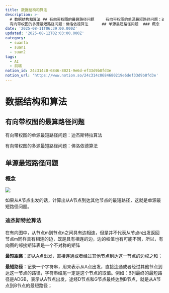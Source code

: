 ```yaml
---
title: 数据结构和算法
description: >-
  # 数据结构和算法 ## 有向带权图的最算路径问题     有向带权图的单源最短路径问题：迪杰斯特拉算法 
  有向带权图的多源最短路径问题：佛洛依德算法      ## 单源最短路径问题  ### 概念
date: '2025-08-11T06:39:00.000Z'
updated: '2025-08-12T02:03:00.000Z'
category:
  - suanfa
  - suan1
  - suan2
tags:
  - AI
  - 前端
notion_id: 24c314c0-6846-8021-9e6d-ef33d9b8fd3e
notion_url: 'https://www.notion.so/24c314c0684680219e6def33d9b8fd3e'
---
```

# 数据结构和算法
## 有向带权图的最算路径问题 



有向带权图的单源最短路径问题：迪杰斯特拉算法

有向带权图的多源最短路径问题：佛洛依德算法





## 单源最短路径问题

### 概念

![](https://prod-files-secure.s3.us-west-2.amazonaws.com/6e61e255-cb1b-4012-9194-fa251b4c0f01/2b93b0df-54db-4086-b13c-f373aced360f/Untitled.png?X-Amz-Algorithm=AWS4-HMAC-SHA256&X-Amz-Content-Sha256=UNSIGNED-PAYLOAD&X-Amz-Credential=ASIAZI2LB466YYJDVLAK%2F20250812%2Fus-west-2%2Fs3%2Faws4_request&X-Amz-Date=20250812T095226Z&X-Amz-Expires=3600&X-Amz-Security-Token=IQoJb3JpZ2luX2VjEMr%2F%2F%2F%2F%2F%2F%2F%2F%2F%2FwEaCXVzLXdlc3QtMiJHMEUCIQDqxgcbJZ98dNcdwd4wyqFYbNwjSEiEXyOlvY3mEanguQIgGxdXDxEz181wrpeknSBkudXdmg%2Bb8kmFOsUHomUUYZ8q%2FwMIEhAAGgw2Mzc0MjMxODM4MDUiDMGSQQx9tHSGMCqcMircA6r14nseJdv0nrGf52qQkMMh0OWc9l6fZYKGp35P2n4GiIMNoQaG2XrH9StkM2TnhhplucR5KxGvzahk1W20ZWBrEKjgiX9%2B19%2BeUnqf9ynOvfrYUQMXfHxuP8o8qd5ZRSP7UfLsHjCA4h3YHv9i3TrysFuI1h95OfbKbDoDtthZ32B94B4zTyiBydnYYNXPf%2BW7cGoaRpvD2MNUXO0rMoVjRxG14DedopiW77guw0T%2FTEhz1WlXAZauTIzgepqLFglBeYYMWY9tMzvrDmMBL3S7ZM0NMSIHmw%2B4pUrTB9twQ%2FbQv7NHXP9%2Fmqj9rtBQTcKYetCguDMPFQ1c6nIAURbvA0G69g7sU3ro3WdF2BOTS0i6SnzwTgSQxdfDwlJGZcWgk9hWV25gmVhWba6kxwTM98PqFJxgCo87L2Kuh6Hr0cVepABwW9lYuc7aXy5BI5YHvSZ6eSUfVlFBsEmUSd3n1jiW%2Bv0Ht0nvodwXgjMQnYupYKgJ6hNMEu8X%2Fh0GV7TPSB5RfurxEzg9%2BdmTOJISp2DS7UaxgfHhRwpm1oVEjqd%2FLwWdDNF4wVO70L4Ccz5iOh0K2eVcd1602DRrGyGPkv0QMwvfJGEQYk5juaj6ITRXm%2BwJJNIEN41MMPiN7MQGOqUBIjRulpv0dXW0ddw1%2B7%2Fl9sTaI4N4Z3lAO4RTXk7W2CLtYCKsTOP%2FQczAdO53k%2FzuUo6vyCPQXvkf86WNNUMOEWsXPFvkmlRbiXzR%2FkYxAG%2Fvh%2BqrINROoWMkNbSNIPMYzeDD%2Bz3texUkReIq1myFIa7T%2BKfnTGXeJhhCarAISaL%2BnoQwlnS0PclEQOgEbB%2FbgjfXAp4ZH7DbsadptaIzm1Z5ATx%2B&X-Amz-Signature=9df8841b8b6650bd78f0d9805aa975da18cc3c48ef6220ee6804832022cef674&X-Amz-SignedHeaders=host&x-amz-checksum-mode=ENABLED&x-id=GetObject)

如果从A节点出发的话，计算出从A节点到达其他节点的最短路径，这就是单源最短路径问题。

### 迪杰斯特拉算法



在有向图中，从节点m到节点n之间具有边相连，但是并不代表从节点n出发返回节点m同样具有相连的边，既是具有相连的边，边的权值也有可能不同，所以，有向图的邻接矩阵表是一个不对称的矩阵 





**最短距离**：即从A点出发，直接连通或者经过其他节点到达这一节点的边权之和；

**最短路径**：记录一个字符串，用来表示从A点出发，直接连通或者经过其他节点到达这一节点的路径，字符串结尾一定是这个节点的取值。例如：B列最终的最短路径是ADGB，表示从A节点出发，途经D节点和G节点最终达到B节点，就是从A节点到B节点的最短路径；



